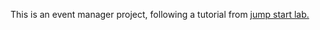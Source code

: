 This is an event manager project, following a tutorial from [jump start lab.](http://tutorials.jumpstartlab.com/projects/eventmanager.html)
